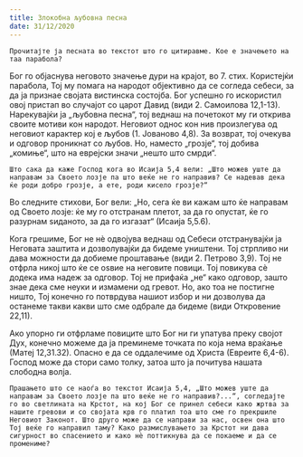 ```yaml
---
title: Злокобна љубовна песна 
date: 31/12/2020
---
```


`Прочитајте ја песната во текстот што го цитиравме. Кое е значењето на таа парабола?`

Бог го објаснува неговото значење дури на крајот, во 7. стих. Користејќи парабола, Тој му помага на народот објективно да се согледа себеси, за да ја признае својата вистинска состојба. Бог успешно го искористил овој пристап во случајот со царот Давид (види 2. Самоилова 12,1-13). Нарекувајќи ја „љубовна песна“, тој веднаш на почетокот му ги открива своите мотиви кон народот. Неговиот однос кон нив произлегува од неговиот карактер кој е љубов (1. Јованово 4,8). За возврат, тој очекува и одговор проникнат со љубов. Но, наместо „грозје“, тој добива „комиње“, што на еврејски значи „нешто што смрди“.

`Што сака да каже Господ кога во Исаија 5,4 вели: „Што можев уште да направам за Своето лозје па што веќе не го направив? Се надевав дека ќе роди добро грозје, а ете, роди кисело грозје?“`

Во следните стихови, Бог вели: „Но, сега ќе ви кажам што ќе направам од Своето лозје: ќе му го отстранам плетот, за да го опустат, ќе го разурнам ѕиданото, за да го изгазат“ (Исаија 5,5.6).

Кога грешиме, Бог не нè одвојува веднаш од Себеси отстранувајќи ја Неговата заштита и дозволувајќи да бидеме уништени. Тој стрпливо ни дава можности да добиеме проштавање (види 2. Петрово 3,9). Тој не отфрла никој што ќе се оѕвие на неговите повици. Тој повикува сè додека има надеж за одговор. Тој не прифаќа „не“ како одговор, зашто знае дека сме неуки и измамени од гревот. Но, ако тоа не постигне ништо, Тој конечно го потврдува нашиот избор и ни дозволува да останеме такви какви што сме одбрале да бидеме (види Откровение 22,11).

Ако упорно ги отфрламе повиците што Бог ни ги упатува преку својот Дух, конечно можеме да ја преминеме точката по која нема враќање (Матеј 12,31.32). Опасно е да се оддалечиме од Христа (Евреите 6,4-6). Господ може да стори само толку, затоа што ја почитува нашата слободна волја.

`Прашањето што се наоѓа во текстот Исаија 5,4, „Што можев уште да направам за Своето лозје па што веќе не го направив?...“, согледајте го во светлината на Крстот, на кој Бог се принел себеси како жртва за нашите гревови и со својата крв го платил тоа што сме го прекршиле Неговиот Законот. Што друго може да се направи за нас, освен она што Тој веќе го направил таму? Како размислувањето за Крстот ни дава сигурност во спасението и како нè поттикнува да се покаеме и да се промениме?`